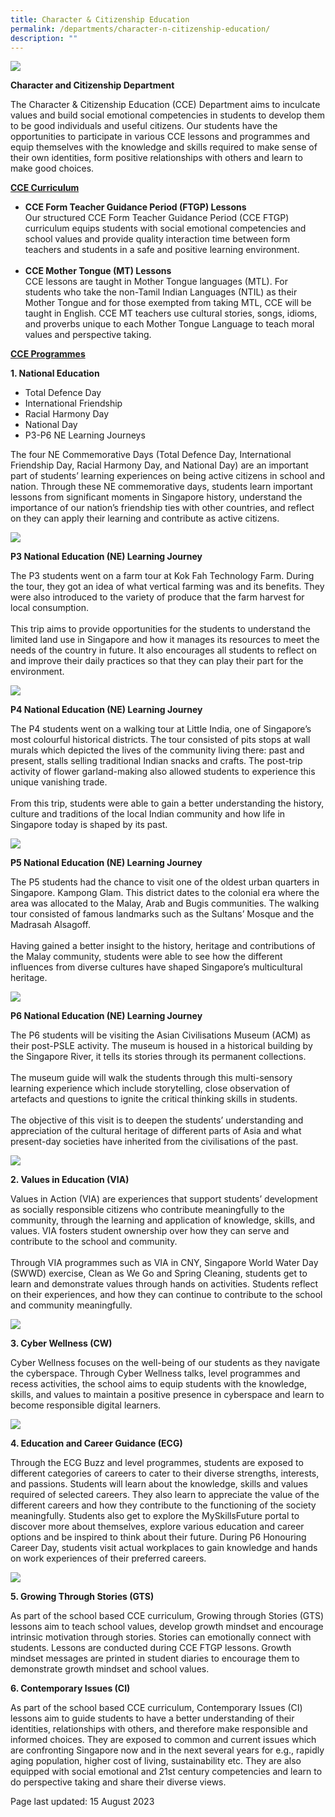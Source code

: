 ```yaml
---
title: Character & Citizenship Education
permalink: /departments/character-n-citizenship-education/
description: ""
---
```

<img src="/images/CCE.jpg">
<p><strong>Character and Citizenship Department</strong></p>
<p>The Character &amp; Citizenship Education (CCE) Department aims to inculcate values and build social emotional competencies in students to develop them to be good individuals and useful citizens. Our students have the opportunities to participate in various CCE lessons and programmes and equip themselves with the knowledge and skills required to make sense of their own identities, form positive relationships with others and learn to make good choices.</p>
<p><strong><u>CCE Curriculum</u></strong></p>
<p></p><ul><li><b>CCE Form Teacher Guidance Period (FTGP) Lessons</b><br>
Our structured CCE Form Teacher Guidance Period (CCE FTGP) curriculum equips students with social emotional competencies and school values and provide quality interaction time between form teachers and students in a safe and positive learning environment.</li><br>
	<b></b><li><b>CCE Mother Tongue (MT) Lessons</b><br>
CCE lessons are taught in Mother Tongue languages (MTL). For students who take the non-Tamil Indian Languages (NTIL) as their Mother Tongue and for those exempted from taking MTL, CCE will be taught in English.
CCE MT teachers use cultural stories, songs, idioms, and proverbs unique to each Mother Tongue Language to teach moral values and perspective taking.</li></ul>
<p><strong><u>CCE Programmes</u></strong></p>
<p><b>1. National Education</b></p>
<p></p><ul><li>Total Defence Day</li>
	<li>International Friendship</li>
	<li>Racial Harmony Day</li>
	<li>National Day</li>
	<li>P3-P6 NE Learning Journeys</li></ul><p></p>
<p>The four NE Commemorative Days (Total Defence Day, International Friendship Day, Racial Harmony Day, and National Day) are an important part of students’ learning experiences on being active citizens in school and nation. Through these NE commemorative days, students learn important lessons from significant moments in Singapore history, understand the importance of our nation’s friendship ties with other countries, and reflect on they can apply their learning and contribute as active citizens.</p>
<img src="/images/charce1.jpg">
<p><b>P3 National Education (NE) Learning Journey</b></p>
<p>The P3 students went on a farm tour at Kok Fah Technology Farm. During the tour, they got an idea of what vertical farming was and its benefits. They were also introduced to the variety of produce that the farm harvest for local consumption.<br><br>
	This trip aims to provide opportunities for the students to understand the limited land use in Singapore and how it manages its resources to meet the needs of the country in future. It also encourages all students to reflect on and improve their daily practices so that they can play their part for the environment.</p>
	<img src="/images/charce2.jpg">
<p><b>P4 National Education (NE) Learning Journey</b></p>
<p>The P4 students went on a walking tour at Little India, one of Singapore’s most colourful historical districts. The tour consisted of pits stops at wall murals which depicted the lives of the community living there: past and present, stalls selling traditional Indian snacks and crafts. The post-trip activity of flower garland-making also allowed students to experience this unique vanishing trade.<br><br>
From this trip, students were able to gain a better understanding the history, culture and traditions of the local Indian community and how life in Singapore today is shaped by its past.</p>
<img src="/images/charce3.jpg">
<p><b>P5 National Education (NE) Learning Journey</b></p>
<p>The P5 students had the chance to visit one of the oldest urban quarters in Singapore. Kampong Glam. This district dates to the colonial era where the area was allocated to the Malay, Arab and Bugis communities. The walking tour consisted of famous landmarks such as the Sultans’ Mosque and the Madrasah Alsagoff.<br><br>
Having gained a better insight to the history, heritage and contributions of the Malay community, students were able to see how the different influences from diverse cultures have shaped Singapore’s multicultural heritage.</p>
<img src="/images/charce4.jpg">
<p><b>P6 National Education (NE) Learning Journey</b></p>
<p>The P6 students will be visiting the Asian Civilisations Museum (ACM) as their post-PSLE activity. The museum is housed in a historical building by the Singapore River, it tells its stories through its permanent collections.<br><br>
The museum guide will walk the students through this multi-sensory learning experience which include storytelling, close observation of artefacts and questions to ignite the critical thinking skills in students.<br><br>
The objective of this visit is to deepen the students’ understanding and appreciation of the cultural heritage of different parts of Asia and what present-day societies have inherited from the civilisations of the past.</p>
<img src="/images/charce5.jpg">
<p><b>2. Values in Education (VIA)</b></p>
<p>Values in Action (VIA) are experiences that support students’ development as socially responsible citizens who contribute meaningfully to the community, through the learning and application of knowledge, skills, and values. VIA fosters student ownership over how they can serve and contribute to the school and community.<br><br>
Through VIA programmes such as VIA in CNY, Singapore World Water Day (SWWD) exercise, Clean as We Go and Spring Cleaning, students get to learn and demonstrate values through hands on activities. Students reflect on their experiences, and how they can continue to contribute to the school and community meaningfully.</p>
<img src="/images/charce6.jpg">
<p><b>3. Cyber Wellness (CW)</b></p>
<p>Cyber Wellness focuses on the well-being of our students as they navigate the cyberspace. Through Cyber Wellness talks, level programmes and recess activities, the school aims to equip students with the knowledge, skills, and values to maintain a positive presence in cyberspace and learn to become responsible digital learners.</p>
<img src="/images/charce7.jpg">
<p><b>4. Education and Career Guidance (ECG)</b></p>
<p>Through the ECG Buzz and level programmes, students are exposed to different categories of careers to cater to their diverse strengths, interests, and passions. Students will learn about the knowledge, skills and values required of selected careers. They also learn to appreciate the value of the different careers and how they contribute to the functioning of the society meaningfully. Students also get to explore the MySkillsFuture portal to discover more about themselves, explore various education and career options and be inspired to think about their future. During P6 Honouring Career Day, students visit actual workplaces to gain knowledge and hands on work experiences of their preferred careers.</p>
<img src="/images/charce8.jpg">
<p><b>5. Growing Through Stories (GTS)</b></p>
<p>As part of the school based CCE curriculum, Growing through Stories (GTS) lessons aim to teach school values, develop growth mindset and encourage intrinsic motivation through stories. Stories can emotionally connect with students. Lessons are conducted during CCE FTGP lessons. Growth mindset messages are printed in student diaries to encourage them to demonstrate growth mindset and school values.</p>
<p><b>6. Contemporary Issues (CI)</b></p>
<p>As part of the school based CCE curriculum, Contemporary Issues (CI) lessons aim to guide students to have a better understanding of their identities, relationships with others, and therefore make responsible and informed choices. They are exposed to common and current issues which are confronting Singapore now and in the next several years for e.g., rapidly aging population, higher cost of living, sustainability etc. They are also equipped with social emotional and 21st century competencies and learn to do perspective taking and share their diverse views.</p>
<p>Page last updated: 15 August 2023</p>